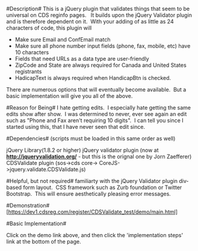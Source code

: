 #Description#
This is a jQuery plugin that validates things that seem to be universal on CDS reginfo pages.&nbsp;&nbsp; It builds upon the jQuery Validator plugin and is therefore dependent on it.&nbsp; With your adding of&nbsp;as little as 24 characters of code, this plugin will

* Make sure Email and ConfEmail match
* Make sure all phone number input fields (phone, fax, mobile, etc) have 10 characters
* Fields that need URLs as a data type are user-friendly
* ZipCode and State are always required for Canada and United States registrants
* HadicapText is always required when HandicapBtn is checked.&nbsp; 

There are numerous options that will eventually become available.&nbsp; But a basic implementation will give you all of the above.&nbsp; 

#Reason for Being#
I hate getting edits.&nbsp; I especially hate getting the same edits show after show.&nbsp; I was determined to never, ever see again an edit such as "Phone and Fax aren't requiring 10 digits".&nbsp; I can tell you since I started using this, that I have never seen that edit since.&nbsp; 

#Dependencies#
(scripts must be loaded in this same order as well)

jQuery Library(1.8.2 or higher)
jQuery validator plugin (now at <A href="http://jqueryvalidation.org/">__<FONT color=#0066cc>http://jqueryvalidation.org/</FONT>__</A>&nbsp;- but this is the orignal one by Jorn Zaefferer)
CDSValidate plugin (sos->cds core-> CoreJS->jquery.validate.CDSValidate.js) 

#Helpful, but not required#
familiarty with the jQuery Validator plugin
div-based form layout.&nbsp;
CSS framework such as Zurb foundation or Twitter Bootstrap.&nbsp; This will ensure aesthetically pleasing error messages.

#Demonstration#
[https://dev1.cdsreg.com/register/CDSValidate_test/demo/main.html]

#Basic Implementation#
<P class=separator>Click on the demo link above, and then click the 'implementation steps' link&nbsp;at the bottom of the page. &nbsp;